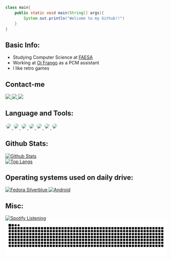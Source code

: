 ```java
class main{
    public static void main(String[] args){
        System.out.println("Welcome to my Github!!")
    }
}
```
<h2>Basic Info:</h2>
<ul>
    <li>Studying Computer Science at <a href="https://faesa.br">FAESA</a></li>
    <li>Working at <a href="https://oifrango.com.br">Oi Frango</a> as a PCM assistant</li>
    <li>I like retro games</li>
</ul>

<h2>Contact-me</h2>

<div>
    <a href="mailto:vinicius.cgobbi2004@gmail.com">
        <img src="https://img.shields.io/badge/Gmail-D14836?style=for-the-badge&logo=gmail&logoColor=white">
    </a>
    <a href="https://www.linkedin.com/in/vinicgobbi">
        <img src="https://img.shields.io/badge/LinkedIn-0077B5?style=for-the-badge&logo=linkedin&logoColor=white">
    </a>
    <a href="mailto:vinicius.cgobbi@hotmail.com">
        <img src="https://img.shields.io/badge/Microsoft_Outlook-0078D4?style=for-the-badge&logo=microsoft-outlook&logoColor=white">
    </a>
</div>

<h2>Language and Tools:</h2>

<div>
    <a href="https://github.com/vinicgobbi">
        <img src="https://cdn.jsdelivr.net/gh/devicons/devicon/icons/git/git-original.svg" style="background-color: white; border-radius:10px; padding: 2px" height=40/>
        <img src="https://cdn.jsdelivr.net/gh/devicons/devicon/icons/bash/bash-original.svg" style="background-color: white; border-radius:10px; padding: 2px" height=40/>
        <img src="https://cdn.jsdelivr.net/gh/devicons/devicon/icons/python/python-original.svg" style="background-color: white; border-radius:10px; padding: 2px" height=40/>
        <img src="https://cdn.jsdelivr.net/gh/devicons/devicon/icons/javascript/javascript-original.svg" style="background-color: white; border-radius:10px; padding: 2px" height=40/>
        <img src="https://cdn.jsdelivr.net/gh/devicons/devicon/icons/linux/linux-original.svg" style="background-color: white; border-radius:10px; padding: 2px" height=40/>
        <img src="https://cdn.jsdelivr.net/gh/devicons/devicon/icons/vscode/vscode-original.svg" style="background-color: white; border-radius:10px; padding: 2px" height=40/>
        <img src="https://cdn.jsdelivr.net/gh/devicons/devicon/icons/github/github-original.svg" style="background-color: white; border-radius:10px; padding: 2px" height=40/>
    </a>
</div>

<h2>Github Stats:</h2>

<div>
    <a href="https://github.com/vinicgobbi">
        <img src="https://github-readme-stats-blond-alpha.vercel.app/api?hide_title=false&hide_rank=false&show_icons=true&include_all_commits=true&count_private=true&card_width=470px&disable_animations=false&theme=dracula&locale=pt-br&hide_border=false&username=vinicgobbi" alt="Github Stats">
        <br>
        <img src="https://github-readme-stats-blond-alpha.vercel.app/api/top-langs/?username=vinicgobbi&langs_count=15&&card_width=470px&theme=dracula" alt="Top Langs">
    </a>
</div>

<h2>Operating systems used on daily drive:</h2>

<div>
    <a href="https://fedoraproject.org/atomic-desktops/silverblue/">
        <img src="https://img.shields.io/badge/Fedora-294172?style=for-the-badge&logo=fedora&logoColor=white" alt="Fedora Silverblue">
    </a>
    <a href="https://www.android.com/intl/pt-BR_br">
        <img src="https://img.shields.io/badge/Android-3DDC84?style=for-the-badge&logo=android&logoColor=white" alt="Android">
    </a>
</div>

<h2>Misc:</h2>

<div>
    <a href="https://github.com/vinicgobbi">
        <img src="https://spotify-github-profile.vercel.app/api/view?uid=21eccoudizoaregspurapvjfq&cover_image=true&theme=default&show_offline=false&background_color=121212&interchange=false&bar_color_cover=true" alt="Spotify Listening">
    </a>
    <a href="https://github.com/vinicgobbi">
        <img src="https://raw.githubusercontent.com/vinicgobbi/vinicgobbi/output/github-snake-dark.svg" alt="Snake Animation">
    </a>
</div>